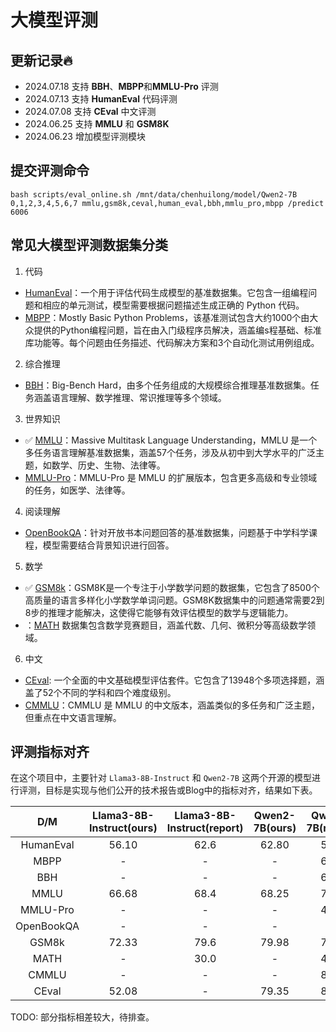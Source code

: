 # 大模型评测

## 更新记录🔥
- 2024.07.18 支持 **BBH**、**MBPP**和**MMLU-Pro** 评测
- 2024.07.13 支持 **HumanEval** 代码评测
- 2024.07.08 支持 **CEval** 中文评测
- 2024.06.25 支持 **MMLU** 和 **GSM8K**
- 2024.06.23 增加模型评测模块

## 提交评测命令
```shell
bash scripts/eval_online.sh /mnt/data/chenhuilong/model/Qwen2-7B 0,1,2,3,4,5,6,7 mmlu,gsm8k,ceval,human_eval,bbh,mmlu_pro,mbpp /predict 6006
```

## 常见大模型评测数据集分类

1. 代码
- [HumanEval](https://github.com/openai/human-eval)：一个用于评估代码生成模型的基准数据集。它包含一组编程问题和相应的单元测试，模型需要根据问题描述生成正确的 Python 代码。
- [MBPP](https://huggingface.co/datasets/google-research-datasets/mbpp)：Mostly Basic Python Problems，该基准测试包含大约1000个由大众提供的Python编程问题，旨在由入门级程序员解决，涵盖编s程基础、标准库功能等。每个问题由任务描述、代码解决方案和3个自动化测试用例组成。
2. 综合推理
- [BBH](https://github.com/suzgunmirac/BIG-Bench-Hard)：Big-Bench Hard，由多个任务组成的大规模综合推理基准数据集。任务涵盖语言理解、数学推理、常识推理等多个领域。
3. 世界知识
- ✅ [MMLU](https://github.com/hendrycks/test)：Massive Multitask Language Understanding，MMLU 是一个多任务语言理解基准数据集，涵盖57个任务，涉及从初中到大学水平的广泛主题，如数学、历史、生物、法律等。
- [MMLU-Pro](https://github.com/TIGER-AI-Lab/MMLU-Pro?tab=readme-ov-file)：MMLU-Pro 是 MMLU 的扩展版本，包含更多高级和专业领域的任务，如医学、法律等。
4. 阅读理解
- [OpenBookQA](https://allenai.org/data/open-book-qa)：针对开放书本问题回答的基准数据集，问题基于中学科学课程，模型需要结合背景知识进行回答。
5. 数学
- ✅ [GSM8k](https://huggingface.co/datasets/openai/gsm8k)：GSM8K是一个专注于小学数学问题的数据集，它包含了8500个高质量的语言多样化小学数学单词问题。GSM8K数据集中的问题通常需要2到8步的推理才能解决，这使得它能够有效评估模型的数学与逻辑能力。
- ：[MATH](https://github.com/hendrycks/math/) 数据集包含数学竞赛题目，涵盖代数、几何、微积分等高级数学领域。
6. 中文
- [CEval](https://cevalbenchmark.com/index_zh.html): 一个全面的中文基础模型评估套件。它包含了13948个多项选择题，涵盖了52个不同的学科和四个难度级别。
- [CMMLU](https://github.com/haonan-li/CMMLU)：CMMLU 是 MMLU 的中文版本，涵盖类似的多任务和广泛主题，但重点在中文语言理解。


## 评测指标对齐
在这个项目中，主要针对 `Llama3-8B-Instruct` 和 `Qwen2-7B` 这两个开源的模型进行评测，目标是实现与他们公开的技术报告或Blog中的指标对齐，结果如下表。

|    D/M     | Llama3-8B-Instruct(ours) | Llama3-8B-Instruct(report) | Qwen2-7B(ours) | Qwen2-7B(report) |
|:----------:|:------------------------:|:--------------------------:|:--------------:|:----------------:|
| HumanEval  |          56.10           |            62.6            |     62.80      |       51.2       |
|    MBPP    |            -             |             -              |       -        |       65.9       |
|    BBH     |            -             |             -              |       -        |       62.6       |
|    MMLU    |          66.68           |            68.4            |     68.25      |       70.3       |
|  MMLU-Pro  |            -             |             -              |       -        |       40.0       |
| OpenBookQA |            -             |             -              |       -        |        -         |
|   GSM8k    |          72.33           |            79.6            |     79.98      |       79.9       |
|    MATH    |            -             |            30.0            |       -        |       44.2       |
|   CMMLU    |            -             |             -              |       -        |       83.9       |
|   CEval    |          52.08           |             -              |     79.35      |       83.2       |


TODO: 部分指标相差较大，待排查。